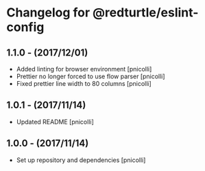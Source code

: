 Changelog for @redturtle/eslint-config
======================================

1.1.0 - (2017/12/01)
--------------------

- Added linting for browser environment [pnicolli]
- Prettier no longer forced to use flow parser [pnicolli]
- Fixed prettier line width to 80 columns [pnicolli]


1.0.1 - (2017/11/14)
--------------------

- Updated README [pnicolli]


1.0.0 - (2017/11/14)
--------------------

- Set up repository and dependencies [pnicolli]
